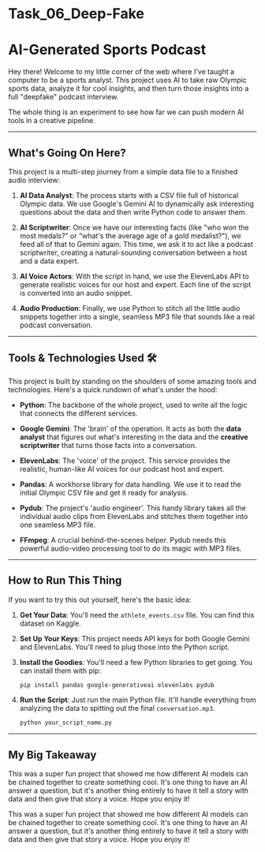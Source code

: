 # Task_06_Deep-Fake

# AI-Generated Sports Podcast

Hey there! Welcome to my little corner of the web where I've taught a computer to be a sports analyst. This project uses AI to take raw Olympic sports data, analyze it for cool insights, and then turn those insights into a full "deepfake" podcast interview.

The whole thing is an experiment to see how far we can push modern AI tools in a creative pipeline.

---

## What's Going On Here?

This project is a multi-step journey from a simple data file to a finished audio interview:

1.  **AI Data Analyst**: The process starts with a CSV file full of historical Olympic data. We use Google's Gemini AI to dynamically ask interesting questions about the data and then write Python code to answer them.
    
2.  **AI Scriptwriter**: Once we have our interesting facts (like "who won the most medals?" or "what's the average age of a gold medalist?"), we feed all of that to Gemini again. This time, we ask it to act like a podcast scriptwriter, creating a natural-sounding conversation between a host and a data expert.
    
3.  **AI Voice Actors**: With the script in hand, we use the ElevenLabs API to generate realistic voices for our host and expert. Each line of the script is converted into an audio snippet.
    
4.  **Audio Production**: Finally, we use Python to stitch all the little audio snippets together into a single, seamless MP3 file that sounds like a real podcast conversation.

---

## Tools & Technologies Used 🛠️

This project is built by standing on the shoulders of some amazing tools and technologies. Here's a quick rundown of what's under the hood:

* **Python**: The backbone of the whole project, used to write all the logic that connects the different services.

* **Google Gemini**: The 'brain' of the operation. It acts as both the **data analyst** that figures out what's interesting in the data and the **creative scriptwriter** that turns those facts into a conversation.

* **ElevenLabs**: The 'voice' of the project. This service provides the realistic, human-like AI voices for our podcast host and expert.

* **Pandas**: A workhorse library for data handling. We use it to read the initial Olympic CSV file and get it ready for analysis.

* **Pydub**: The project's 'audio engineer'. This handy library takes all the individual audio clips from ElevenLabs and stitches them together into one seamless MP3 file.

* **FFmpeg**: A crucial behind-the-scenes helper. Pydub needs this powerful audio-video processing tool to do its magic with MP3 files.

---

## How to Run This Thing

If you want to try this out yourself, here's the basic idea:

1.  **Get Your Data**: You'll need the `athlete_events.csv` file. You can find this dataset on Kaggle.
2.  **Set Up Your Keys**: This project needs API keys for both Google Gemini and ElevenLabs. You'll need to plug those into the Python script.
3.  **Install the Goodies**: You'll need a few Python libraries to get going. You can install them with pip:
    
    ```bash
    pip install pandas google-generativeai elevenlabs pydub
    ```
4.  **Run the Script**: Just run the main Python file. It'll handle everything from analyzing the data to spitting out the final `conversation.mp3`.
    
    ```bash
    python your_script_name.py
    ```

---

## My Big Takeaway

This was a super fun project that showed me how different AI models can be chained together to create something cool. It's one thing to have an AI answer a question, but it's another thing entirely to have it tell a story with data and then give that story a voice. Hope you enjoy it!

This was a super fun project that showed me how different AI models can be chained together to create something cool. It's one thing to have an AI answer a question, but it's another thing entirely to have it tell a story with data and then give that story a voice. Hope you enjoy it!
